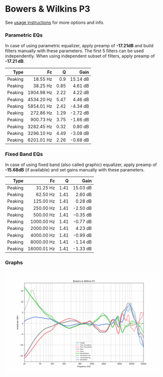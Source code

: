 # Bowers & Wilkins P3
See [usage instructions](https://github.com/jaakkopasanen/AutoEq#usage) for more options and info.

### Parametric EQs
In case of using parametric equalizer, apply preamp of **-17.21dB** and build filters manually
with these parameters. The first 5 filters can be used independently.
When using independent subset of filters, apply preamp of **-17.21 dB**.

| Type    | Fc         |    Q | Gain     |
|--------:|-----------:|-----:|---------:|
| Peaking | 18.55 Hz   | 0.9  | 15.14 dB |
| Peaking | 38.25 Hz   | 0.85 | 4.61 dB  |
| Peaking | 1904.98 Hz | 2.22 | 4.22 dB  |
| Peaking | 4534.20 Hz | 5.47 | 4.46 dB  |
| Peaking | 5854.01 Hz | 2.42 | -4.34 dB |
| Peaking | 272.86 Hz  | 1.29 | -2.72 dB |
| Peaking | 900.73 Hz  | 3.75 | -1.66 dB |
| Peaking | 3282.45 Hz | 0.32 | 0.80 dB  |
| Peaking | 3296.10 Hz | 4.49 | -3.08 dB |
| Peaking | 6201.01 Hz | 2.26 | -0.68 dB |

### Fixed Band EQs
In case of using fixed band (also called graphic) equalizer, apply preamp of **-15.68dB**
(if available) and set gains manually with these parameters.

| Type    | Fc          |    Q | Gain     |
|--------:|------------:|-----:|---------:|
| Peaking | 31.25 Hz    | 1.41 | 15.03 dB |
| Peaking | 62.50 Hz    | 1.41 | 2.60 dB  |
| Peaking | 125.00 Hz   | 1.41 | 0.28 dB  |
| Peaking | 250.00 Hz   | 1.41 | -2.50 dB |
| Peaking | 500.00 Hz   | 1.41 | -0.35 dB |
| Peaking | 1000.00 Hz  | 1.41 | -0.77 dB |
| Peaking | 2000.00 Hz  | 1.41 | 4.23 dB  |
| Peaking | 4000.00 Hz  | 1.41 | -0.99 dB |
| Peaking | 8000.00 Hz  | 1.41 | -1.14 dB |
| Peaking | 16000.01 Hz | 1.41 | -1.33 dB |

### Graphs
![](./Bowers%20&%20Wilkins%20P3.png)